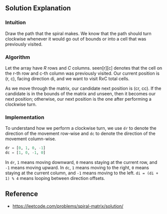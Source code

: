 ## Solution Explanation

### Intuition

Draw the path that the spiral makes. We know that the path should turn clockwise whenever 
it would go out of bounds or into a cell that was previously visited.

### Algorithm

Let the array have $R$ rows and $C$ columns. $\text{seen[r][c]}$ denotes that the cell on the
$\text{r}$-th row and $\text{c}$-th column was previously visited. 
Our current position is $\text{(r, c)}$, facing direction $\text{di}$, 
and we want to visit $\text{R} x \text{C}$ total cells.

As we move through the matrix, our candidate next position is $\text{(cr, cc)}$. 
If the candidate is in the bounds of the matrix and unseen, then it becomes our next position; 
otherwise, our next position is the one after performing a clockwise turn.

### Implementation

To understand how we perform a clockwise turn, we use `dr` to denote the direction of the movement
row-wise and `dc` to denote the direction of the movement column-wise.

```python
dr = [0, 1, 0, -1]
dc = [1, 0, -1, 0]
```

In `dr`, `1` means moving downward, `0` means staying at the current row, and `-1` means moving upward.
In `dc`, `1` means moving to the right, `0` means staying at the current column, and `-1` means 
moving to the left. `di = (di + 1) % 4` means looping between direction offsets. 


## Reference

- https://leetcode.com/problems/spiral-matrix/solution/